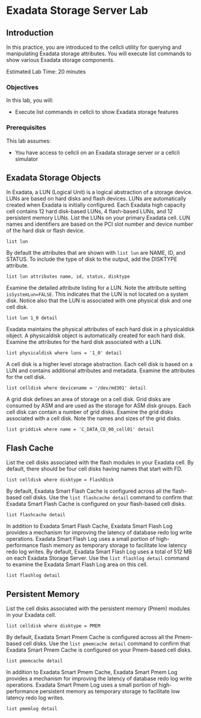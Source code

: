 # Exadata Storage Server Lab

## Introduction

In this practice, you are introduced to the cellcli utility for querying and manipulating Exadata storage attributes. You will execute list commands to show various Exadata storage components.

Estimated Lab Time: 20 minutes

### Objectives

In this lab, you will:
* Execute list commands in cellcli to show Exadata storage features

### Prerequisites

This lab assumes:
* You have access to cellcli on an Exadata storage server or a cellcli simulator

## Exadata Storage Objects

In Exadata, a LUN (Logical Unit) is a logical abstraction of a storage device. LUNs are based on hard disks and flash devices. LUNs are automatically created when Exadata is initially configured. Each Exadata high capacity cell contains 12 hard disk-based LUNs, 4 flash-based LUNs, and 12 persistent memory LUNs. List the LUNs on your primary Exadata cell. LUN names and identifiers are based on the PCI slot number and device number of the hard disk or flash device.

    list lun

By default the attributes that are shown with `list lun` are NAME, ID, and STATUS. To include the type of disk to the output, add the DISKTYPE attribute.

    list lun attributes name, id, status, disktype

Examine the detailed attribute listing for a LUN. Note the attribute setting `isSystemLun=FALSE`. This indicates that the LUN is not located on a system disk. Notice also that the LUN is associated with one physical disk and one cell disk.

    list lun 1_0 detail

Exadata maintains the physical attributes of each hard disk in a physicaldisk object. A physicaldisk object is automatically created for each hard disk. Examine the attributes for the hard disk associated with a LUN.

    list physicaldisk where luns = '1_0' detail

A cell disk is a higher level storage abstraction. Each cell disk is based on a LUN and contains additional attributes and metadata. Examine the attributes for the cell disk.

    list celldisk where devicename = '/dev/md301' detail

A grid disk defines an area of storage on a cell disk. Grid disks are consumed by ASM and are used as the storage for ASM disk groups. Each cell disk can contain a number of grid disks. Examine the grid disks associated with a cell disk. Note the names and sizes of the grid disks.

    list griddisk where name = 'C_DATA_CD_00_cell01' detail

## Flash Cache

List the cell disks associated with the flash modules in your Exadata cell. By default, there should be four cell disks having names that start with FD.

    list celldisk where disktype = FlashDisk

By default, Exadata Smart Flash Cache is configured across all the flash-based cell disks. Use the `list flashcache detail` command to confirm that Exadata Smart Flash Cache is configured on your flash-based cell disks.

    list flashcache detail

In addition to Exadata Smart Flash Cache, Exadata Smart Flash Log provides a mechanism for improving the latency of database redo log write operations. Exadata Smart Flash Log uses a small portion of high-performance flash memory as temporary storage to facilitate low latency redo log writes. By default, Exadata Smart Flash Log uses a total of 512 MB on each Exadata Storage Server. Use the `list flashlog detail` command to examine the Exadata Smart Flash Log area on this cell.

    list flashlog detail

## Persistent Memory

List the cell disks associated with the persistent memory (Pmem) modules in your Exadata cell.

    list celldisk where disktype = PMEM

By default, Exadata Smart Pmem Cache is configured across all the Pmem-based cell disks. Use the `list pmemcache detail` command to confirm that Exadata Smart Pmem Cache is configured on your Pmem-based cell disks.

    list pmemcache detail

In addition to Exadata Smart Pmem Cache, Exadata Smart Pmem Log provides a mechanism for improving the latency of database redo log write operations. Exadata Smart Pmem Log uses a small portion of high-performance persistent memory as temporary storage to facilitate low latency redo log writes.

    list pmemlog detail
